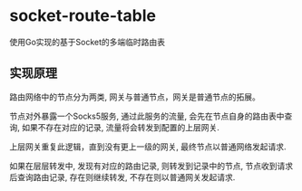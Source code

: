 # socket-route-table
使用Go实现的基于Socket的多端临时路由表

## 实现原理
路由网络中的节点分为两类, 网关与普通节点，网关是普通节点的拓展。

节点对外暴露一个Socks5服务, 通过此服务的流量, 会先在节点自身的路由表中查询, 如果不存在对应的记录, 流量将会转发到配置的上层网关. 

上层网关重复此逻辑，直到没有更上一级的网关, 最终节点以普通网络发起请求.

如果在层层转发中, 发现有对应的路由记录, 则转发到记录中的节点, 节点收到请求后查询路由记录, 存在则继续转发, 不存在则以普通网关发起请求.